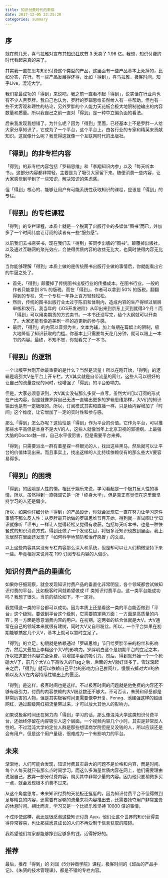 ```yaml
---
title: 知识付费时代的来临
date: 2017-12-05 22:25:20
categories: summary
---
```


## 序

就在前几天，喜马拉雅对宣布其[知识狂欢节](https://m.sohu.com/a/208258118_115563/?pvid=000115_3w_a) 3 天卖了 1.96 亿。我想，知识付费的时代看起来真的来了。

其实我一直在思考知识付费这个类型的产品，这里面有一些产品基本上死掉的，比如分答，在行。有一些产品发展得还得，比如「得到」，喜马拉雅，极客时间，知乎Live，混沌大学。

我们拿最成功的「得到」来说吧。我之前一直看不起「得到」，说实话在行业内也有不少人黑罗胖，我自己也认为，罗胖的罗辑思维虽然给人有一些帮助，但也有一些不太客观和理性的结论，另外罗胖的个人能力天花板会极大地限制他输出的内容数量和质量。所以我自己之前一直对「得到」是一种中立偏负面的看法。

后来我发现我想错了。为什么呢？因为「得到」里面，已经基本上不是罗胖一人给大家分享知识了，它成为了一个平台，这个平台上，由各行业的专家和精英来贡献知识。这就像什么呢？我觉得这就像一个互联网时代的出版社。

## 「得到」的非专栏内容

「得到」的非专栏内容包括「罗辑思维」和「李翔知识内参」以及「每天听本书」。这部分内容都非常轻，主要是为了吸引大家留下来。随便消费一些内容，让大家感觉到学到了一些知识，解决知识的焦虑感。

但「得到」核心的、能够让用户有可能系统性获取知识的课程，应该是「得到」的专栏。

## 「得到」的专栏课程

「得到」的专栏课程，本质上就是一个脱离了出版行业的多媒体“图书”而已，外加多了一个时间纬度让订阅的读者有一些“服务感”。

以前我们去书店买书，现在我们去「得到」买同步出版的”图书“。颠覆掉出版社，以及通过互联网的聚光效应，会使得优质内容的收益无比大，也同时使得内容无比好。

当你能够理解「得到」本质上做的是传统图书出版行业做的事情后，你就能看出它的牛逼之处了。

 - 首先，「得到」颠覆掉了传统图书出版行业的传播成本。在图书行业，一般的作者只能拿到 8% 的版税。而在「得到」，作者可以拿到 50% 的版税。翻翻得到的专栏，凭一个专栏一年挣上百万轻轻松松。
 - 然后，传统的图书出版行业太过于陈旧和体制内，造成内容的生产得经过层层审核和发行。我当年的《iOS开发进阶》从印出来到京东上买到就得3个月！而「得到」可以用卖期货的方式卖书。一本书还没写完，给个大纲就可以开卖了。大家还能有像追美剧一样的追更新的参与感。
 - 最后，「得到」的内容以音频为主，文本为辅，加上每期在篇幅上的限制，极大地降低了知识获取的门槛。你基本上只需要每天花几分钟，就可以跟上一本书的内容。最终，不知不觉，你就看完了一本书。

## 「得到」的逻辑

一个出版平台刚开始最重要的是什么？当然是流量！所以在刚开始，「得到」的逻辑是吸引大V在平台上开专栏。大V其实就是自带流量的网红，这些人可以很好的让自己的流量变现的同时，也增强了「得到」的平台影响力。

但是，大家必须意识到，大V其实没有那么多货一直写，虽然大V们以订阅的形式在产出内容，但是就像罗胖自己无法一直输出更多的罗辑思维那样，大V们的知识输出也是有一定极限的。所以，订阅模式其实和直播一样，只是给内容增加了「时间」这个维度，让它增加了一定的实时性和参与感。

那么「得到」怎么办呢？这恰恰是「得到」作为平台的价值。它作为平台，可以推那些水平高但是本身不是大V的人，这些人就像当年上北京卫视的郭德纲，上最强大脑的Doctor魏一样，自己水平很厉害，但是需要平台来捧。

「得到」只需要派出一群有着星探一样眼光的人，找出这些黑马，然后就可以让平台的价值体现出来。而且事实上，找出这样的人比持续依赖仅有的那么些大V要容易得多。

## 「得到」的困境

「得到」的困境是人性的懒。相比于娱乐来说，学习看起是一个极其反人性的事情。所以，虽然得到一直强调它是一所「终身大学」，但是真正有觉悟在这里面坚持学习的人还是偏少。

所以，如果你仔细分析「得到」的产品设计，你就会发现它一直在努力让学习这件事情不那么反人性：从罗胖最开始做的罗辑思维节目开始，得到就一直试图让学知识就像听「评书」一样让人觉得轻松又觉得有收获。包括每天听本书，也是一种快餐式的知识消费方式。得到还做了一个发现栏目，将很多泛知识也放到里面，我上次居然在里面还发现了「如何科学地预防和治疗感冒」的文章。

以上这些内容其实没有专栏内容那么深入和系统，但是却可以让人们稍微坚持下来一些。毕竟相对来说肯花 199 订阅专栏内容的人偏少。

## 知识付费产品的垂直化

如果你仔细观察，就会发现知识付费产品的垂直化非常明显，各个领域都尝试做知识付费的平台。比如极客时间就希望做成 IT 类知识付费平台。这一类平台能成功吗？我想了很久，当前的结论如下，不一定对。

我觉得这一类的平台都可以成功。因为本质上还是看这一类的平台能否做到「平台」这个级别。要做到平台这个级别，它需要搞定两方面：一方面是高质量的内容；另一方面是愿意消费内容的用户。在初期，这两者的结合体就是大V。大V通常在自己的领域本来就很有建树，同时大V又自带粉丝。所以，一个平台如果在初期能够搞定几个大V，基本上就可以暂时立足了。

「得到」的立足，初期就是依赖通过「罗辑思维」节目给罗胖带来的粉丝和影响力，然后又叠加上李翔这个大V的影响力。罗胖明白这个是初期平台的立足之本，所以把这部分内容完全免费，以增加平台的吸引力。然后，得到就开始一个一个死磕大V了，前几个大V立下高收入的Flag之后，后面的大V就好谈多了。雪球滚起来之后，「得到」就可以依赖自己平台的影响力自己推网红，慢慢去掉对大V的依赖以及大V在内容持续性输出上的匮乏。

「得到」是这样，极客时间也是这样。不过极客时间的问题就是他免费的内容还不够有吸引力，付费的内容依赖的大V粉丝数还不够大。不可否认，朱赟和邱岳都是非常厉害的人物，但是其实极客时间更需要像李开复、Fenng、池建强这样的超级网红，通过超级网红把流量带过来，才可以放大其他人的影响力。

如果说极客时间还在努力向「得到」学习的话，那么像混沌大学这类知识付费平台，还始终停留在内容吸引人这个层面。一个视频内容几个小时，其实是非常反人性的。不过混沌大学的定位人群是那些想读商学院但是又没钱的人，所以应该还是会有用户，但是这个用户量级，很难成为一个有影响力的平台。

## 未来

渐渐地，人们可能会发现，知识付费其实最大的问题不是价格和内容，而是时间。每个人每天就只有那么点时间学习，而这么多海量优质内容在网上，他们需要理由说服自己，放弃一部分付费内容，购买其中非常少量的内容。因为他只要稍微多买一点，就会发现根本消费不过来。

从这个角度思考，未来知识付费的天花板还挺低的，因为知识付费平台不但得做到足够精良的内容，还需要有足够的流量来将内容推出去，还需要抢夺用户非常宝贵的休息时间。相比而言，学习又是一个比娱乐难坚持 10000 倍的事情。

不过即使这样，我还是很感谢这些知识付费 App，他们让这个世界的知识获得变得异常容易，也让那些愿意成长的人们不再受制于信息获取的障碍。

我希望他们每家都能够挣到足够多的钱，活得好好的。

## 推荐

最后，推荐「得到」的 刘润《5分钟商学院》课程，极客时间的《邱岳的产品手记》、《朱赟的技术管理课》，都是不错的专栏内容。

